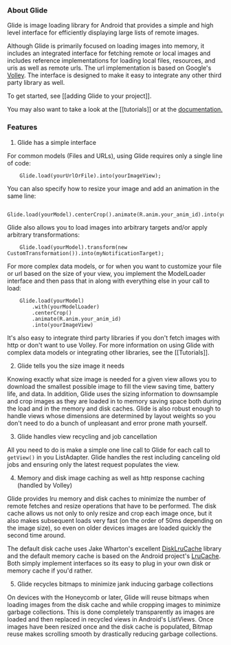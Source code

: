 ### About Glide

Glide is image loading library for Android that provides a simple and high level interface for efficiently displaying large lists of remote images. 

Although Glide is primarily focused on loading images into memory, it includes an integrated interface for fetching remote or local images and includes reference implementations for loading local files, resources, and uris as well as remote urls. The url implementation is based on Google's [Volley](https://android.googlesource.com/platform/frameworks/volley/). The interface is designed to make it easy to integrate any other third party library as well.

To get started, see [[adding Glide to your project]].

You may also want to take a look at the [[tutorials]] or at the [documentation.](http://bumptech.github.io/glide/docs/index.html)

### Features

1. Glide has a simple interface

  For common models (Files and URLs), using Glide requires only a single line of code:

        Glide.load(yourUrlOrFile).into(yourImageView);

  You can also specify how to resize your image and add an animation in the same line:

        Glide.load(yourModel).centerCrop().animate(R.anim.your_anim_id).into(yourImageView);

  Glide also allows you to load images into arbitrary targets and/or apply arbitrary transformations:

        Glide.load(yourModel).transform(new CustomTransformation()).into(myNotificationTarget);

  For more complex data models, or for when you want to customize your file or url based on the size of your view, you implement the ModelLoader interface and then pass that in along with everything else in your call to load:

        Glide.load(yourModel)
            .with(yourModelLoader)
            .centerCrop()
            .animate(R.anim.your_anim_id)
            .into(yourImageView)
  
  It's also easy to integrate third party libraries if you don't fetch images with http or don't want to use Volley. For more information on using Glide with complex data models or integrating other libraries, see the [[Tutorials]].

2. Glide tells you the size image it needs

  Knowing exactly what size image is needed for a given view allows you to download the smallest possible image to fill the view saving time, battery life, and data. In addition, Glide uses the sizing information to downsample and crop images as they are loaded in to memory saving space both during the load and in the memory and disk caches. Glide is also robust enough to handle views whose dimensions are determined by layout weights so you don't need to do a bunch of unpleasant and error prone math yourself. 

3. Glide handles view recycling and job cancellation

  All you need to do is make a simple one line call to Glide for each call to `getView()` in you ListAdapter. Glide handles the rest including canceling old jobs and ensuring only the latest request populates the view.

4. Memory and disk image caching as well as http response caching (handled by Volley)

  Glide provides lru memory and disk caches to minimize the number of remote fetches and resize operations that have to be performed. The disk cache allows us not only to only resize and crop each image once, but it also makes subsequent loads very fast (on the order of 50ms depending on the image size), so even on older devices images are loaded quickly the second time around.

  The default disk cache uses Jake Wharton's excellent [DiskLruCache](https://github.com/JakeWharton/DiskLruCache) library and the default memory cache is based on the Android project's [LruCache](http://developer.android.com/reference/android/support/v4/util/LruCache.html). Both simply implement interfaces so its easy to plug in your own disk or memory cache if you'd rather.

5. Glide recycles bitmaps to minimize jank inducing garbage collections 

  On devices with the Honeycomb or later, Glide will reuse bitmaps when loading images from the disk cache and while cropping images to minimize garbage collections. This is done completely transparently as images are loaded and then replaced in recycled views in Android's ListViews. Once images have been resized once and the disk cache is populated, Bitmap reuse makes scrolling smooth by drastically reducing garbage collections. 